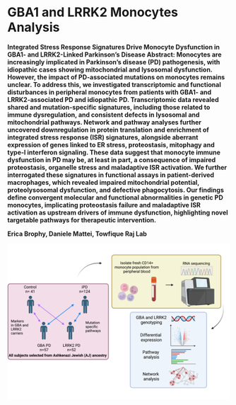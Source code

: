 # GBA1 and LRRK2 Monocytes Analysis
<b> Integrated Stress Response Signatures Drive Monocyte Dysfunction in GBA1- and LRRK2-Linked Parkinson’s Disease <b>
Abstract: Monocytes are increasingly implicated in Parkinson’s disease (PD) pathogenesis, with idiopathic cases showing mitochondrial and lysosomal dysfunction. However, the impact of PD-associated mutations on monocytes remains unclear. To address this, we investigated transcriptomic and functional disturbances in peripheral monocytes from patients with GBA1- and LRRK2-associated PD and idiopathic PD. Transcriptomic data revealed shared and mutation-specific signatures, including those related to immune dysregulation, and consistent defects in lysosomal and mitochondrial pathways. Network and pathway analyses further uncovered downregulation in protein translation and enrichment of integrated stress response (ISR) signatures, alongside aberrant expression of genes linked to ER stress, proteostasis, mitophagy and type-I interferon signaling. These data suggest that monocyte immune dysfunction in PD may be, at least in part, a consequence of impaired proteostasis, organelle stress and maladaptive ISR activation. We further interrogated these signatures in functional assays in patient-derived macrophages, which revealed impaired mitochondrial potential, proteolysosomal dysfunction, and defective phagocytosis. Our findings define convergent molecular and functional abnormalities in genetic PD monocytes, implicating proteostasis failure and maladaptive ISR activation as upstream drivers of immune dysfunction, highlighting novel targetable pathways for therapeutic intervention.

Erica Brophy, Daniele Mattei, Towfique Raj Lab 

![](https://github.com/ericabrophy/GBA-LRRK2-monocytes/blob/main/GBAschematic.png?raw=true)
